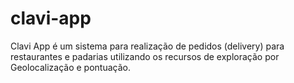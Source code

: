 # clavi-app
Clavi App é um sistema para realização de pedidos (delivery) para restaurantes e padarias utilizando os recursos de exploração por Geolocalização e pontuação.
